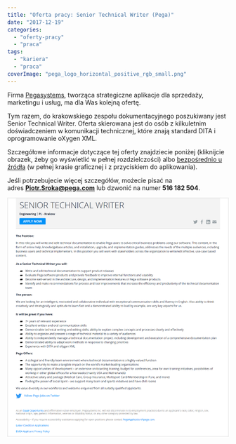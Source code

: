 ```yaml
---
title: "Oferta pracy: Senior Technical Writer (Pega)"
date: "2017-12-19"
categories:
  - "oferty-pracy"
  - "praca"
tags:
  - "kariera"
  - "praca"
coverImage: "pega_logo_horizontal_positive_rgb_small.png"
---
```


Firma [Pegasystems](https://www.pega.com/), tworząca strategiczne aplikacje dla sprzedaży, marketingu i usług, ma dla Was kolejną ofertę.

Tym razem, do krakowskiego zespołu dokumentacyjnego poszukiwany jest Senior Technical Writer. Oferta skierowana jest do osób z kilkuletnim doświadczeniem w komunikacji technicznej, które znają standard DITA i oprogramowanie oXygen XML.

Szczegółowe informacje dotyczące tej oferty znajdziecie poniżej (kliknijcie obrazek, żeby go wyświetlić w pełnej rozdzielczości) albo [bezpośrednio u źródła](https://www.pega.com/about/careers/engineering/senior-technical-writer) (w pełnej krasie graficznej i z przyciskiem do aplikowania).

Jeśli potrzebujecie więcej szczegółów, możecie pisać na adres **[Piotr.Sroka@pega.com](mailto:Piotr.Sroka@pega.com)** lub dzwonić na numer **516 182 504**.

[![](images/senior_tech_writer_pega.png)](http://techwriter.pl/wp-content/uploads/2017/12/senior_tech_writer_pega.png)
